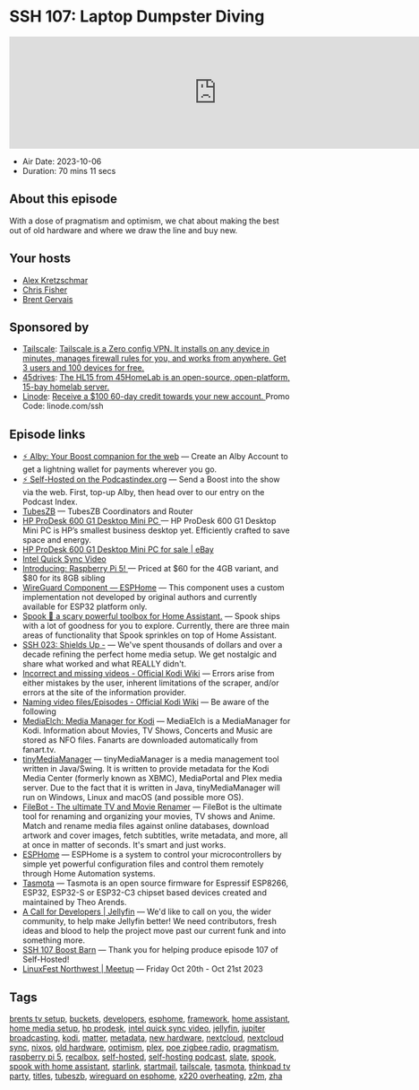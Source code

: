 # SSH 107: Laptop Dumpster Diving

<iframe src="https://player.fireside.fm/v2/dUlrHQih+R1G1MgoR?theme=dark" width="740" height="200" frameborder="0" scrolling="no"></iframe>

* Air Date: 2023-10-06
* Duration: 70 mins 11 secs

## About this episode

With a dose of pragmatism and optimism, we chat about making the best out of old hardware and where we draw the line and buy new.

## Your hosts
* [Alex Kretzschmar](https://selfhosted.show/hosts/alexktz)
* [Chris Fisher](https://selfhosted.show/hosts/chrislas)
* [Brent Gervais](https://selfhosted.show/guests/brentgervais)

## Sponsored by

  * [Tailscale](http://tailscale.com/selfhosted): [Tailscale is a Zero config VPN. It installs on any device in minutes, manages firewall rules for you, and works from anywhere. Get 3 users and 100 devices for free. ](http://tailscale.com/selfhosted)
  * [45drives](https://45homelab.com): [ The HL15 from 45HomeLab is an open-source, open-platform, 15-bay homelab server. ](https://45homelab.com)
  * [Linode](https://linode.com/ssh): [Receive a $100 60-day credit towards your new account. ](https://linode.com/ssh) Promo Code: linode.com/ssh



## Episode links

  * [⚡ Alby: Your Boost companion for the web](https://getalby.com/ "⚡ Alby: Your Boost companion for the web") — Create an Alby Account to get a lightning wallet for payments wherever you go. 
  * [⚡ Self-Hosted on the Podcastindex.org](https://podcastindex.org/podcast/830124 "⚡ Self-Hosted on the Podcastindex.org") — Send a Boost into the show via the web. First, top-up Alby, then head over to our entry on the Podcast Index.
  * [TubesZB](https://tubeszb.com/ "TubesZB") — TubesZB Coordinators and Router
  * [HP ProDesk 600 G1 Desktop Mini PC ](https://support.hp.com/us-en/document/c04240180#AbT7 "HP ProDesk 600 G1 Desktop Mini PC ") — HP ProDesk 600 G1 Desktop Mini PC is HP’s smallest business desktop yet. Efficiently crafted to save space and energy. 
  * [HP ProDesk 600 G1 Desktop Mini PC for sale | eBay](https://www.ebay.com/sch/i.html?_from=R40&_nkw=HP+ProDesk+600+G1+Desktop+Mini+PC&_sacat=0&_fcid=1&_stpos=90210 "HP ProDesk 600 G1 Desktop Mini PC for sale | eBay")
  * [Intel Quick Sync Video](https://en.wikipedia.org/wiki/Intel_Quick_Sync_Video "Intel Quick Sync Video")
  * [Introducing: Raspberry Pi 5! ](https://www.raspberrypi.com/news/introducing-raspberry-pi-5/ "Introducing: Raspberry Pi 5! ") — Priced at $60 for the 4GB variant, and $80 for its 8GB sibling
  * [WireGuard Component — ESPHome](https://esphome.io/components/wireguard.html "WireGuard Component — ESPHome") — This component uses a custom implementation not developed by original authors and currently available for ESP32 platform only.
  * [Spook 👻 a scary powerful toolbox for Home Assistant.](https://spook.frenck.dev/features "Spook 👻 a scary powerful toolbox for Home Assistant.") — Spook ships with a lot of goodness for you to explore. Currently, there are three main areas of functionality that Spook sprinkles on top of Home Assistant.
  * [SSH 023: Shields Up -](https://notes.jupiterbroadcasting.com/self-hosted/2020/episode-023/ "SSH 023: Shields Up -") — We've spent thousands of dollars and over a decade refining the perfect home media setup. We get nostalgic and share what worked and what REALLY didn't.
  * [Incorrect and missing videos - Official Kodi Wiki](https://kodi.wiki/view/Incorrect_and_missing_videos "Incorrect and missing videos - Official Kodi Wiki") — Errors arise from either mistakes by the user, inherent limitations of the scraper, and/or errors at the site of the information provider. 
  * [Naming video files/Episodes - Official Kodi Wiki](https://kodi.wiki/view/Naming_video_files/Episodes#References "Naming video files/Episodes - Official Kodi Wiki") — Be aware of the following
  * [MediaElch: Media Manager for Kodi](https://github.com/Komet/MediaElch "MediaElch: Media Manager for Kodi") — MediaElch is a MediaManager for Kodi. Information about Movies, TV Shows, Concerts and Music are stored as NFO files. Fanarts are downloaded automatically from fanart.tv.
  * [tinyMediaManager](https://www.tinymediamanager.org/ "tinyMediaManager") — tinyMediaManager is a media management tool written in Java/Swing. It is written to provide metadata for the Kodi Media Center (formerly known as XBMC), MediaPortal and Plex media server. Due to the fact that it is written in Java, tinyMediaManager will run on Windows, Linux and macOS (and possible more OS).
  * [FileBot - The ultimate TV and Movie Renamer](https://www.filebot.net/ "FileBot - The ultimate TV and Movie Renamer") — FileBot is the ultimate tool for renaming and organizing your movies, TV shows and Anime. Match and rename media files against online databases, download artwork and cover images, fetch subtitles, write metadata, and more, all at once in matter of seconds. It's smart and just works.
  * [ESPHome](https://esphome.io/index.html "ESPHome") — ESPHome is a system to control your microcontrollers by simple yet powerful configuration files and control them remotely through Home Automation systems.
  * [Tasmota](https://tasmota.github.io/docs/About/ "Tasmota") — Tasmota is an open source firmware for Espressif ESP8266, ESP32, ESP32-S or ESP32-C3 chipset based devices created and maintained by Theo Arends. 
  * [A Call for Developers | Jellyfin](https://jellyfin.org/posts/a-call-for-developers/ "A Call for Developers | Jellyfin") — We'd like to call on you, the wider community, to help make Jellyfin better! We need contributors, fresh ideas and blood to help the project move past our current funk and into something more.
  * [SSH 107 Boost Barn](https://paste.docs.lol/reader/MethodisingRowdiness "SSH 107 Boost Barn") — Thank you for helping produce episode 107 of Self-Hosted!
  * [LinuxFest Northwest | Meetup](https://www.meetup.com/linuxfestnorthwest/ "LinuxFest Northwest | Meetup") — Friday Oct 20th - Oct 21st 2023



## Tags

[brents tv setup](https://selfhosted.show/tags/brents%20tv%20setup), [buckets](https://selfhosted.show/tags/buckets), [developers](https://selfhosted.show/tags/developers), [esphome](https://selfhosted.show/tags/esphome), [framework](https://selfhosted.show/tags/framework), [home assistant](https://selfhosted.show/tags/home%20assistant), [home media setup](https://selfhosted.show/tags/home%20media%20setup), [hp prodesk](https://selfhosted.show/tags/hp%20prodesk), [intel quick sync video](https://selfhosted.show/tags/intel%20quick%20sync%20video), [jellyfin](https://selfhosted.show/tags/jellyfin), [jupiter broadcasting](https://selfhosted.show/tags/jupiter%20broadcasting), [kodi](https://selfhosted.show/tags/kodi), [matter](https://selfhosted.show/tags/matter), [metadata](https://selfhosted.show/tags/metadata), [new hardware](https://selfhosted.show/tags/new%20hardware), [nextcloud](https://selfhosted.show/tags/nextcloud), [nextcloud sync](https://selfhosted.show/tags/nextcloud%20sync), [nixos](https://selfhosted.show/tags/nixos), [old hardware](https://selfhosted.show/tags/old%20hardware), [optimism](https://selfhosted.show/tags/optimism), [plex](https://selfhosted.show/tags/plex), [poe zigbee radio](https://selfhosted.show/tags/poe%20zigbee%20radio), [pragmatism](https://selfhosted.show/tags/pragmatism), [raspberry pi 5](https://selfhosted.show/tags/raspberry%20pi%205), [recalbox](https://selfhosted.show/tags/recalbox), [self-hosted](https://selfhosted.show/tags/self-hosted), [self-hosting podcast](https://selfhosted.show/tags/self-hosting%20podcast), [slate](https://selfhosted.show/tags/slate), [spook](https://selfhosted.show/tags/spook), [spook with home assistant](https://selfhosted.show/tags/spook%20with%20home%20assistant), [starlink](https://selfhosted.show/tags/starlink), [startmail](https://selfhosted.show/tags/startmail), [tailscale](https://selfhosted.show/tags/tailscale), [tasmota](https://selfhosted.show/tags/tasmota), [thinkpad tv party](https://selfhosted.show/tags/thinkpad%20tv%20party), [titles](https://selfhosted.show/tags/titles), [tubeszb](https://selfhosted.show/tags/tubeszb), [wireguard on esphome](https://selfhosted.show/tags/wireguard%20on%20esphome), [x220 overheating](https://selfhosted.show/tags/x220%20overheating), [z2m](https://selfhosted.show/tags/z2m), [zha](https://selfhosted.show/tags/zha)